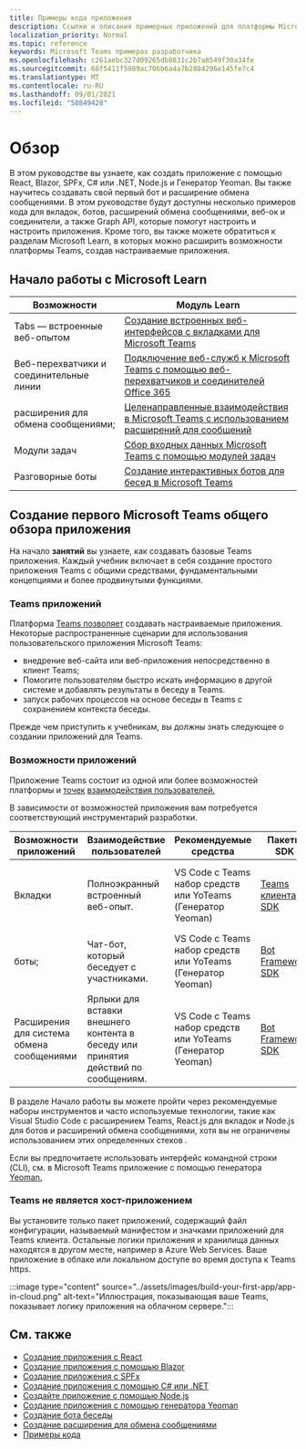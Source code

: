 ```yaml
---
title: Примеры кода приложения
description: Ссылки и описания примерных приложений для платформы Microsoft Teams разработчика
localization_priority: Normal
ms.topic: reference
keywords: Microsoft Teams примерах разработчика
ms.openlocfilehash: c261aebc327d09265db8831c2b7a8549f30a34fe
ms.sourcegitcommit: 68f5411f5989ac706b6a4a7b2884296e145fe7c4
ms.translationtype: MT
ms.contentlocale: ru-RU
ms.lasthandoff: 09/01/2021
ms.locfileid: "58849428"
---
```

# <a name="overview"></a>Обзор

В этом руководстве вы узнаете, как создать приложение с помощью React, Blazor, SPFx, C# или .NET, Node.js и Генератор Yeoman. Вы также научитесь создавать свой первый бот и расширение обмена сообщениями. В этом руководстве будут доступны несколько примеров кода для вкладок, ботов, расширений обмена сообщениями, веб-ок и соединители, а также Graph API, которые помогут настроить и настроить приложения. Кроме того, вы также можете обратиться к разделам Microsoft Learn, в которых можно расширить возможности платформы Teams, создав настраиваемые приложения.  

## <a name="getting-started-with-microsoft-learn"></a>Начало работы с Microsoft Learn

| **Возможности**| **Модуль Learn**|
|--------|-------------|
| Tabs — встроенные веб-опытом  |  [Создание встроенных веб-интерфейсов с вкладками для Microsoft Teams](/learn/modules/embedded-web-experiences/) |
| Веб-перехватчики и соединительные линии  |  [Подключение веб-служб к Microsoft Teams с помощью веб-перехватчиков и соединителей Office 365](/learn/modules/msteams-webhooks-connectors/) |
|расширения для обмена сообщениями;  | [Целенаправленные взаимодействия в Microsoft Teams с использованием расширений для сообщений](/learn/modules/msteams-messaging-extensions/)  |
| Модули задач |  [Сбор входных данных Microsoft Teams с помощью модулей задач](/learn/modules/msteams-task-modules/) |
| Разговорные боты  | [Создание интерактивных ботов для бесед в Microsoft Teams](/learn/modules/msteams-conversation-bots/)  |

## <a name="build-your-first-microsoft-teams-app-overview"></a>Создание первого Microsoft Teams общего обзора приложения

На начало **занятий** вы узнаете, как создавать базовые Teams приложения. Каждый учебник включает в себя создание простого приложения Teams с общими средствами, фундаментальными концепциями и более продвинутыми функциями.

### <a name="teams-app-fundamentals"></a>Teams приложений

Платформа [Teams позволяет](../overview.md) создавать настраиваемые приложения. Некоторые распространенные сценарии для использования пользовательского приложения Microsoft Teams:

* внедрение веб-сайта или веб-приложения непосредственно в клиент Teams;
* Помогите пользователям быстро искать информацию в другой системе и добавлять результаты в беседу в Teams.
* запуск рабочих процессов на основе беседы в Teams с сохранением контекста беседы.

Прежде чем приступить к учебникам, вы должны знать следующее о создании приложений для Teams.

### <a name="app-capabilities"></a>Возможности приложений

Приложение Teams состоит из одной или более возможностей платформы и [точек](../concepts/capabilities-overview.md) [взаимодействия пользователей.](../concepts/extensibility-points.md)

В зависимости от возможностей приложения вам потребуется соответствующий инструментарий разработки.

| Возможности приложений | Взаимодействие пользователей | Рекомендуемые средства | Пакеты SDK | Стеки технологий |
|--------|-------------|--------|--------|--------|
| Вкладки | Полноэкранный встроенный веб-опыт. | VS Code с Teams набор средств или YoTeams (Генератор Yeoman) | [Teams клиента SDK](/javascript/api/overview/msteams-client) | Веб-технологии в целом, HTML, CSS и JavaScript |
| боты; | Чат-бот, который беседует с участниками. | VS Code с Teams набор средств или YoTeams (Генератор Yeoman) | [Bot Framework SDK](https://dev.botframework.com/) | Node.js, C# или Python |
| Расширения для система обмена сообщениями | Ярлыки для вставки внешнего контента в беседу или принятия действий по сообщениям. | VS Code с Teams набор средств или YoTeams (Генератор Yeoman) | [Bot Framework SDK](https://dev.botframework.com/) | Node.js, C# или Python |

В разделе Начало работы вы можете пройти через рекомендуемые наборы инструментов и часто используемые технологии, такие как Visual Studio Code с расширением Teams, React.js для вкладок и Node.js для ботов и расширений обмена сообщениями, хотя вы не ограничены использованием этих определенных стеков *.*

Если вы предпочитаете использовать интерфейс командной строки (CLI), см. в Microsoft Teams приложение с помощью генератора [Yeoman.](../get-started/get-started-yeoman.md)

### <a name="teams-does-not-host-your-app"></a>Teams не является хост-приложением

Вы установите только пакет приложений, содержащий файл конфигурации, называемый манифестом и значками приложений для Teams клиента. Остальные логики приложения и хранилища данных находятся в другом месте, например в Azure Web Services. Ваше приложение в облаке или локальном доступе во время доступа к Teams https.

:::image type="content" source="../assets/images/build-your-first-app/app-in-cloud.png" alt-text="Иллюстрация, показывающая ваше Teams, показывает логику приложения на облачном сервере.":::

## <a name="see-also"></a>См. также

* [Создание приложения с React](first-app-react.md)
* [Создание приложения с помощью Blazor](first-app-blazor.md)
* [Создание приложения с SPFx](first-app-spfx.md)
* [Создание приложения с помощью C# или .NET](get-started-dotnet-app-studio.md)
* [Создайте приложение с помощью Node.js](get-started-nodejs-app-studio.md)
* [Создание приложения с помощью генератора Yeoman](get-started-yeoman.md)
* [Создание бота беседы](first-app-bot.md)
* [Создание расширения для обмена сообщениями](first-message-extension.md)
* [Примеры кода](https://github.com/OfficeDev/Microsoft-Teams-Samples)
